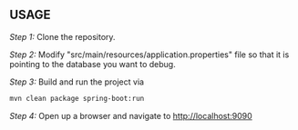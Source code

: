 ## USAGE

*Step 1:* Clone the repository.

*Step 2:* Modify "src/main/resources/application.properties" file so that it is pointing to the database you want to debug.

*Step 3:* Build and run the project via

```bash
mvn clean package spring-boot:run
```  

*Step 4:* Open up a browser and navigate to [http://localhost:9090](http://localhost:9090)